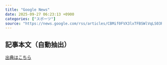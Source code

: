 ```yaml
---
title: "Google News"
date: 2025-09-27 06:23:13 +0900
categories: ["スポーツ"]
source: "https://news.google.com/rss/articles/CBMif0FVX3lxTFBSWlVqLS03RllkNU9MVzdxQ2lMVmNreWdNakl2aUthTTZFMHF5MkRwZ1VHOURJcUQ0a01GN2FXaXh6MllWVFVnVi01b3hHeVh5ZG9iZUdtUEswbXlyQUFvVW9kTGJQZ1NkUGl1VmRjdVhMQ0Vjd2VUN3lZcDQxUGs?oc=5"
---
```


## 記事本文（自動抽出）
<body class="y0K44d EA71Tc" id="readabilityBody"></body>

[出典はこちら](https://news.google.com/rss/articles/CBMif0FVX3lxTFBSWlVqLS03RllkNU9MVzdxQ2lMVmNreWdNakl2aUthTTZFMHF5MkRwZ1VHOURJcUQ0a01GN2FXaXh6MllWVFVnVi01b3hHeVh5ZG9iZUdtUEswbXlyQUFvVW9kTGJQZ1NkUGl1VmRjdVhMQ0Vjd2VUN3lZcDQxUGs?oc=5)
